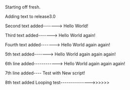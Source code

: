 Starting off fresh. 


Adding text to release3.0

Second text added-------> Hello World!

Third text added-------> Hello World again!

Fourth text added-------> Hello World again again!

5th text added-------> Hello World again again again!

6th line added------------> Hello World again again again!

7th line added---- Test with New script!

8th text added Looping test--------------->>>>>>